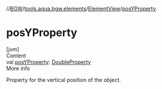//[BGW](../../../index.md)/[tools.aqua.bgw.elements](../index.md)/[ElementView](index.md)/[posYProperty](pos-y-property.md)



# posYProperty  
[jvm]  
Content  
val [posYProperty](pos-y-property.md): [DoubleProperty](../../tools.aqua.bgw.observable/-double-property/index.md)  
More info  


Property for the vertical position of the object.

  



